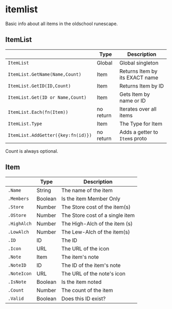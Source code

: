 itemlist
========
Basic info about all items in the oldschool runescape.

ItemList
--------
|                                   | Type            | Description                    |
|-----------------------------------|-----------------|--------------------------------|
| `ItemList`                        | Global          | Global singleton               |
| `ItemList.GetName(Name,Count)`    | Item            | Returns Item by its EXACT name |
| `ItemList.GetID(ID,Count)`        | Item            | Returns Item by ID             |
| `ItemList.Get(ID or Name,Count)`  | Item            | Gets Item by name or ID        |
| `ItemList.Each(fn(Item))`         | no return       | Iterates over all items        |
| `ItemList.Type`                   | Item            | The Type for Item              |
| `ItemList.AddGetter({key:fn(id)})`| no return       | Adds a getter to `Item`s proto |

Count is always optional.

Item
----
|            | Type   | Description                     |
|------------|--------|---------------------------------|
|`.Name`     | String | The name of the item            |
|`.Members`  | Boolean| Is the item Member Only         |
|`.Store`    | Number | The Store cost of the item(s)   |
|`.OStore`   | Number | The Store cost of a single item |
|`.HighAlch` | Number | The High-Alch of the item (s)   |
|`.LowAlch`  | Number | The Lew-Alch of the item(s)     |
|`.ID`       | ID     | The ID                          |
|`.Icon`     | URL    | The URL of the icon             |
|`.Note`     | Item   | The item's note                 |
|`.NoteID`   | ID     | The ID of the item's note       |
|`.NoteIcon` | URL    | The URL of the note's icon      |
|`.IsNote`   | Boolean| Is the item noted               |
|`.Count`    | Number | The count of the item           |
|`.Valid`    | Boolean| Does this ID exist?             |
